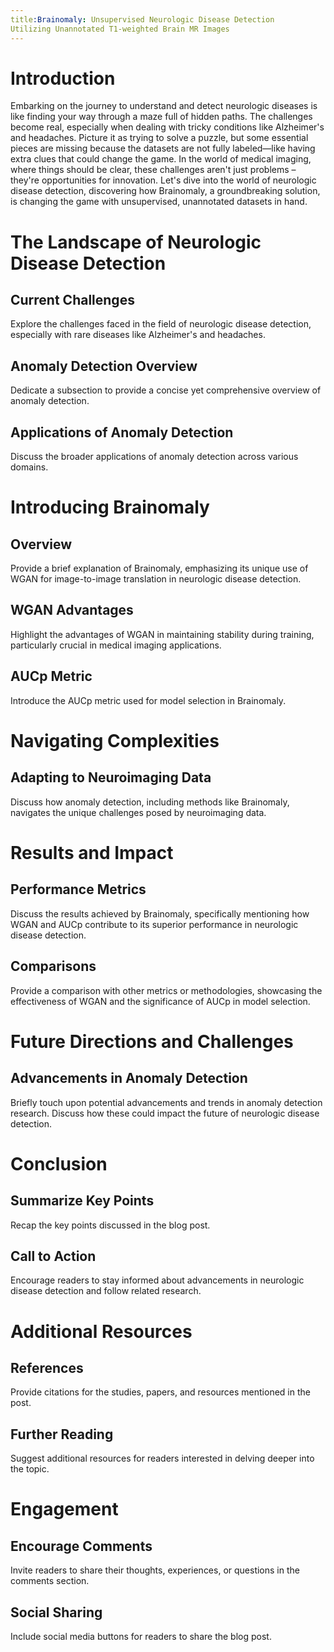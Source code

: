 ```yaml
---
title:Brainomaly: Unsupervised Neurologic Disease Detection
Utilizing Unannotated T1-weighted Brain MR Images
---
```


# Introduction

Embarking on the journey to understand and detect neurologic diseases is like finding your way through a maze full of hidden paths. The challenges become real, especially when dealing with tricky conditions like Alzheimer's and headaches.
Picture it as trying to solve a puzzle, but some essential pieces are missing because the datasets are not fully labeled—like having extra clues that could change the game.
In the world of medical imaging, where things should be clear, these challenges aren't just problems – they're opportunities for innovation. Let's dive into the world of neurologic disease detection, discovering how Brainomaly, a groundbreaking solution, is changing the game with unsupervised, unannotated datasets in hand.

# The Landscape of Neurologic Disease Detection

## Current Challenges
Explore the challenges faced in the field of neurologic disease detection, especially with rare diseases like Alzheimer's and headaches.

## Anomaly Detection Overview
Dedicate a subsection to provide a concise yet comprehensive overview of anomaly detection.

## Applications of Anomaly Detection
Discuss the broader applications of anomaly detection across various domains.

# Introducing Brainomaly

## Overview
Provide a brief explanation of Brainomaly, emphasizing its unique use of WGAN for image-to-image translation in neurologic disease detection.

## WGAN Advantages
Highlight the advantages of WGAN in maintaining stability during training, particularly crucial in medical imaging applications.

## AUCp Metric
Introduce the AUCp metric used for model selection in Brainomaly.

# Navigating Complexities

## Adapting to Neuroimaging Data
Discuss how anomaly detection, including methods like Brainomaly, navigates the unique challenges posed by neuroimaging data.

# Results and Impact

## Performance Metrics
Discuss the results achieved by Brainomaly, specifically mentioning how WGAN and AUCp contribute to its superior performance in neurologic disease detection.

## Comparisons
Provide a comparison with other metrics or methodologies, showcasing the effectiveness of WGAN and the significance of AUCp in model selection.

# Future Directions and Challenges

## Advancements in Anomaly Detection
Briefly touch upon potential advancements and trends in anomaly detection research. Discuss how these could impact the future of neurologic disease detection.

# Conclusion

## Summarize Key Points
Recap the key points discussed in the blog post.

## Call to Action
Encourage readers to stay informed about advancements in neurologic disease detection and follow related research.

# Additional Resources

## References
Provide citations for the studies, papers, and resources mentioned in the post.

## Further Reading
Suggest additional resources for readers interested in delving deeper into the topic.

# Engagement

## Encourage Comments
Invite readers to share their thoughts, experiences, or questions in the comments section.

## Social Sharing
Include social media buttons for readers to share the blog post.


